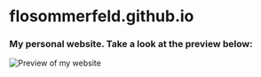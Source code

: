 # flosommerfeld.github.io
### My personal website. Take a look at the preview below: ###
![Preview of my website](http://i.imgur.com/xa4RAho.png "Preview of my website")
